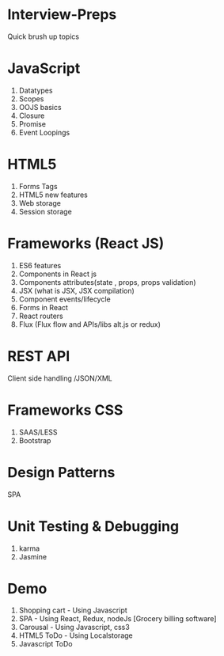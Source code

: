 # Interview-Preps
Quick brush up topics


# JavaScript
1. Datatypes
2. Scopes
3. OOJS basics
4. Closure
5. Promise
6. Event Loopings
 
# HTML5
1. Forms Tags
2. HTML5 new features
3. Web storage
4. Session storage
 
# Frameworks (React JS)
1. ES6 features
2. Components in React js
3. Components attributes(state , props, props validation)
4. JSX (what is JSX, JSX compilation)
5. Component events/lifecycle
6. Forms in React
7. React routers
8. Flux (Flux flow and APIs/libs alt.js or redux)
 
# REST API
Client side handling /JSON/XML
 
# Frameworks CSS
1. SAAS/LESS
2. Bootstrap
 
# Design Patterns
SPA
 
# Unit Testing & Debugging
1. karma
2. Jasmine
 
# Demo
1. Shopping cart - Using Javascript
2. SPA - Using React, Redux, nodeJs [Grocery billing software]
3. Carousal - Using Javascript, css3
4. HTML5 ToDo - Using Localstorage
5. Javascript ToDo
